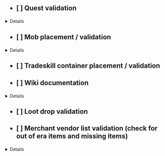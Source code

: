 ## <ul><li>[ ] Quest validation</li></ul>
<details>
  
- [ ] Quest 1
- [ ] Quest 2  
</details>

## <ul><li>[ ] Mob placement / validation</li></ul>
<details>
  
- [ ] Database spawngroups and spawns 
- [ ] General mobs (floating mobs, stuck in walls)
- [ ] Named 1
- [ ] Named 2  
</details>

## <ul><li>[ ] Tradeskill container placement / validation</li></ul>

## <ul><li>[ ] Wiki documentation</li></ul>
<details>

- [ ] General zone info (map, mobs, items, quests, lore)
- [ ] Quest detail pages
- [ ] Mob detail pages
- [ ] Item detail pages  
</details>

## <ul><li>[ ] Loot drop validation</li></ul>

## <ul><li>[ ] Merchant vendor list validation (check for out of era items and missing items)</li></ul>
<details>

- [ ] Merchant 1
- [ ] Merchant 2  
</details
